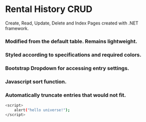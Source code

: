 # Rental History CRUD

Create, Read, Update, Delete and Index Pages created with .NET framework. 

### Modified from the default table. Remains lightweight.
### Styled according to specifications and required colors.
### Bootstrap Dropdown for accessing entry settings.
### Javascript sort function.
### Automatically truncate entries that would not fit.


```bash
<script>
    alert("hello universe!");
</script>
```